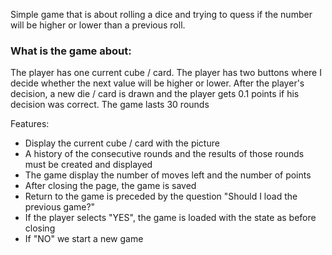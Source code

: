 Simple game that is about rolling a dice and trying to quess if the number will be higher or lower than a previous roll.

### What is the game about:

The player has one current cube / card. The player has two buttons where I decide whether the next value will be higher or lower. After the player's decision, a new die / card is drawn and the player gets 0.1 points if his decision was correct. The game lasts 30 rounds

Features:

- Display the current cube / card with the picture
- A history of the consecutive rounds and the results of those rounds must be created and displayed
- The game display the number of moves left and the number of points
- After closing the page, the game is saved
- Return to the game is preceded by the question "Should I load the previous game?"
- If the player selects "YES", the game is loaded with the state as before closing
- If "NO" we start a new game
